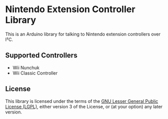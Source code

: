 # Nintendo Extension Controller Library

This is an Arduino library for talking to Nintendo extension controllers over I²C.

## Supported Controllers
* Wii Nunchuk
* Wii Classic Controller

## License
This library is licensed under the terms of the [GNU Lesser General Public License (LGPL)](https://www.gnu.org/licenses/lgpl.html), either version 3 of the License, or (at your option) any later version.
